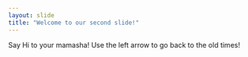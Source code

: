 ```yaml
---
layout: slide
title: "Welcome to our second slide!"
---
```

Say Hi to your mamasha!
Use the left arrow to go back to the old times!
